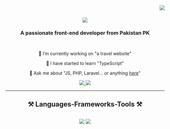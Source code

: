 <img align="right" src="https://visitor-badge.laobi.icu/badge?page_id=kiranShamsHere.kiranShamsHere" />

<h1 align="center">
    <img src="https://readme-typing-svg.herokuapp.com/?font=Poppins&size=35&center=true&vCenter=true&width=500&height=70&duration=4000&lines=Hey+There!+👋;+I'm+KIRAN+SHAMS!;" />
</h1>

<h3 align="center">A passionate front-end developer from Pakistan PK</h3>

<br/>

<div align="center">
 
 🔭 I’m currently working on "a travel website"
 
 🌱 I have started to learn "TypeScript"

💬 Ask me about "JS, PHP, Laravel... or anything [here](https://github.com/kiranShamsHere/kiranShamsHere/issues)"

 </div>
 
<div align="center"> 
  <a href="mailto:kiranshamsdhiloo@gmail.com">
    <img src="https://img.shields.io/badge/Gmail-333333?style=for-the-badge&logo=gmail&logoColor=red" />
  </a>
  <a href="https://linkedin.com/in/kiranshams" target="_blank">
    <img src="https://img.shields.io/badge/LinkedIn-0077B5?style=for-the-badge&logo=linkedin&logoColor=white" target="_blank" />
  </a>
<!--   <a href="https://salesp07.github.io" target="_blank">
     <img src="https://img.shields.io/badge/Portfolio-FF5722?style=for-the-badge&logo=todoist&logoColor=white" target="_blank" /> <!-- sqlite, safari, google-chrome are other good icon options --> 
<!--   </a>  -->
</div>

 <hr/>
 
<h2 align="center">⚒️ Languages-Frameworks-Tools ⚒️</h2>
<br/>
<div align="center">
    <img src="https://skillicons.dev/icons?i=bootstrap,html,css,vscode,github,git" />
    <img src="https://skillicons.dev/icons?i=javascript,mysql,php,laravel" /><br>
</div>

</br>
